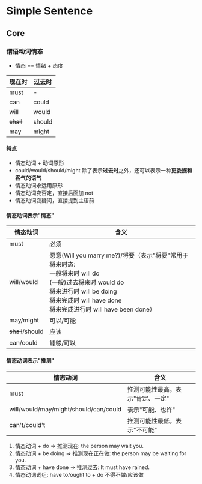# Simple Sentence

## Core

### 谓语动词情态

- 情态 == 情绪 + 态度

| 现在时       | 过去时    |
|-----------|--------|
| must      | -      |
| can       | could  |
| will      | would  |
| ~~shall~~ | should |
| may       | might  |

#### 特点

- 情态动词 + 动词原形
- could/would/should/might 除了表示**过去时**之外，还可以表示一种**更委婉和客气的语气**
- 情态动词永远用原形
- 情态动词变否定，直接后面加 not
- 情态动词变疑问，直接提到主语前

#### 情态动词表示"情态"

| 情态动词             | 含义                                                                                                                                                             |
|------------------|----------------------------------------------------------------------------------------------------------------------------------------------------------------|
| must             | 必须                                                                                                                                                             |
| will/would       | 愿意(Will you marry me?)/将要（表示"将要"常用于将来时态:<br>一般将来时 will do<br>(一般)过去将来时 would do<br>将来进行时 will be doing<br>将来完成时 will have done<br>将来完成进行时 will have been done） |
| may/might        | 可以/可能                                                                                                                                                          |
| ~~shall~~/should | 应该                                                                                                                                                             |
| can/could        | 能够/可以                                                                                                                                                          |

#### 情态动词表示"推测"

| 情态动词                                  | 含义                |
|---------------------------------------|-------------------|
| must                                  | 推测可能性最高，表示"肯定、一定" |
| will/would/may/might/should/can/could | 表示"可能、也许"         |
| can't/could't                         | 推测可能性最低，表示"不可能"   |

1. 情态动词 + do => 推测现在: the person may wait you.
2. 情态动词 + be doing => 推测现在正在做: the person may be waiting for you.
3. 情态动词 + have done => 推测过去: It must have rained.
4. 情态动词词组: have to/ought to + do 不得不做/应该做

